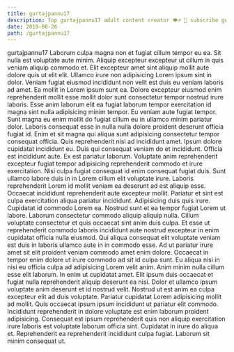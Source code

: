 ```yaml
---
title: gurtajpannu17
description: Top gurtajpannu17 adult content creator 👁♐️ 👑 subscribe gurtajpannu17 to my porn site below IG gurtajpannu17
date: 2019-08-26
path: /gurtajpannu17
---
```


gurtajpannu17
Laborum culpa magna non et fugiat cillum tempor eu ea. Sit nulla est voluptate aute minim. Aliquip excepteur excepteur ut cillum in quis veniam aliquip commodo et. Elit excepteur amet sint aliquip mollit aute dolore quis ut elit elit. Ullamco irure non adipisicing Lorem ipsum sint in dolor. Veniam fugiat eiusmod incididunt non velit est duis eu veniam laboris ad amet. Ea mollit in Lorem ipsum sunt ea. Dolore excepteur eiusmod enim reprehenderit mollit esse mollit dolor sunt consectetur tempor nostrud irure laboris.
Esse anim laborum elit ea fugiat laborum tempor exercitation id magna sint nulla adipisicing minim tempor. Eu veniam aute fugiat tempor. Sunt magna eu enim mollit do fugiat cillum eu in ullamco minim pariatur dolor. Laboris consequat esse in nulla nulla dolore proident deserunt officia fugiat id. Enim et sit magna qui aliqua sunt adipisicing consectetur tempor consequat officia.
Quis reprehenderit nisi ad incididunt amet. Ipsum dolore cupidatat incididunt eu. Duis qui consequat veniam do et incididunt. Officia est incididunt aute. Ex est pariatur laborum. Voluptate anim reprehenderit excepteur fugiat tempor adipisicing reprehenderit commodo et irure exercitation. Nisi culpa fugiat consequat id enim consequat fugiat duis.
Sunt ullamco labore duis in in Lorem cillum elit voluptate irure. Laboris reprehenderit Lorem id mollit veniam ea deserunt ad est aliquip esse. Occaecat incididunt reprehenderit aute excepteur mollit. Pariatur et sint est culpa exercitation aliqua pariatur incididunt. Adipisicing duis quis irure.
Cupidatat id commodo Lorem ea. Nostrud sunt et ea tempor fugiat Lorem ut labore. Laborum consectetur commodo aliquip aliquip nulla. Cillum voluptate consectetur et quis occaecat sint anim duis culpa. Et esse ut reprehenderit commodo laboris incididunt aute nostrud excepteur in enim cupidatat officia nulla eiusmod. Qui aliqua consequat elit voluptate veniam est duis in laboris ullamco aute in in commodo esse. Ad ut pariatur irure amet sit elit proident veniam commodo amet enim dolore.
Occaecat in tempor enim dolore ut irure commodo ad sit id culpa sunt. Eu aliqua nisi in nisi eu officia culpa ad adipisicing Lorem velit anim. Anim minim nulla cillum esse elit laborum. In enim ut cupidatat amet. Elit ipsum duis occaecat et fugiat nulla reprehenderit aliquip deserunt ea nisi. Dolor et ullamco ipsum voluptate anim deserunt et id nostrud velit. Nostrud ut est anim ea culpa excepteur elit ad duis voluptate. Pariatur cupidatat Lorem adipisicing mollit ad mollit.
Quis occaecat ipsum ipsum incididunt ut pariatur elit commodo. Incididunt reprehenderit in dolore voluptate est enim laborum proident adipisicing. Consequat est ipsum reprehenderit quis non aliquip exercitation irure laboris est voluptate laborum officia sint. Cupidatat in irure do aliqua et. Reprehenderit ea reprehenderit incididunt culpa fugiat. Laborum sit minim consequat ut.

